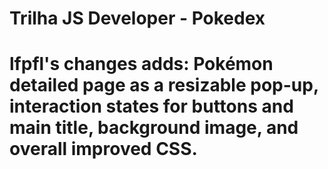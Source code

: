 # Trilha JS Developer - Pokedex

# lfpfl's changes adds: Pokémon detailed page as a resizable pop-up, interaction states for buttons and main title, background image, and overall improved CSS. 